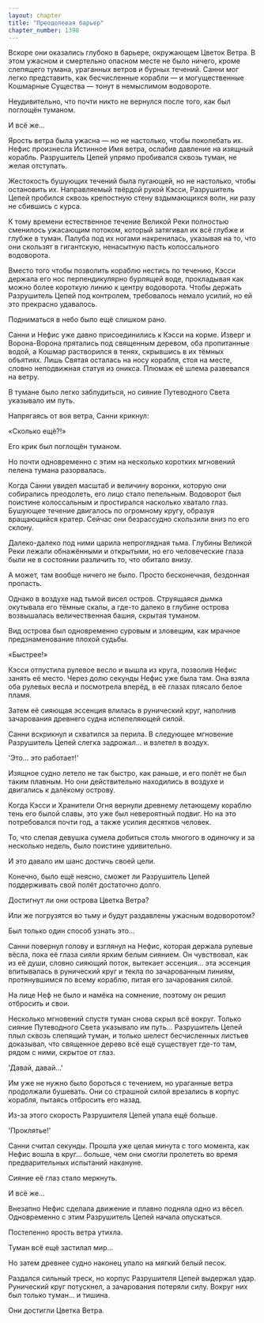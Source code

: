 ```yaml
---
layout: chapter
title: "Преодолевая барьер"
chapter_number: 1398
---
```




Вскоре они оказались глубоко в барьере, окружающем Цветок Ветра. В этом ужасном и смертельно опасном месте не было ничего, кроме слепящего тумана, ураганных ветров и бурных течений. Санни мог легко представить, как бесчисленные корабли — и могущественные Кошмарные Существа — тонут в немыслимом водовороте.

Неудивительно, что почти никто не вернулся после того, как был поглощён туманом.

И всё же...

Ярость ветра была ужасна — но не настолько, чтобы поколебать их. Нефис произнесла Истинное Имя ветра, ослабив давление на изящный корабль. Разрушитель Цепей упрямо пробивался сквозь туман, не желая отступать.

Жестокость бушующих течений была пугающей, но не настолько, чтобы остановить их. Направляемый твёрдой рукой Кэсси, Разрушитель Цепей пробился сквозь крепостную стену вздымающихся волн, ни разу не сбившись с курса.

К тому времени естественное течение Великой Реки полностью сменилось ужасающим потоком, который затягивал их всё глубже и глубже в туман. Палуба под их ногами накренилась, указывая на то, что они скользят в гигантскую, ненасытную пасть колоссального водоворота.

Вместо того чтобы позволить кораблю нестись по течению, Кэсси держала его нос перпендикулярно бурлящей воде, прокладывая как можно более короткую линию к центру водоворота. Чтобы держать Разрушитель Цепей под контролем, требовалось немало усилий, но ей это прекрасно удавалось.

Подниматься в небо было ещё слишком рано.

Санни и Нефис уже давно присоединились к Кэсси на корме. Изверг и Ворона-Ворона прятались под священным деревом, оба пропитанные водой, а Кошмар растворился в тенях, скрывшись в их тёмных объятиях. Лишь Святая осталась на носу корабля, стоя на месте, словно неподвижная статуя из оникса. Плюмаж её шлема развевался на ветру.

В тумане было легко заблудиться, но сияние Путеводного Света указывало им путь.

Напрягаясь от воя ветра, Санни крикнул:

«Сколько ещё?!»

Его крик был поглощён туманом.

Но почти одновременно с этим на несколько коротких мгновений пелена тумана разорвалась.

Когда Санни увидел масштаб и величину воронки, которую они собирались преодолеть, его лицо стало пепельным. Водоворот был поистине колоссальным и простирался насколько хватало глаз. Бушующее течение двигалось по огромному кругу, образуя вращающийся кратер. Сейчас они безрассудно скользили вниз по его склону.

Далеко-далеко под ними царила непроглядная тьма. Глубины Великой Реки лежали обнажёнными и открытыми, но его человеческие глаза были не в состоянии различить то, что обитало внизу.

А может, там вообще ничего не было. Просто бесконечная, бездонная пропасть.

Однако в воздухе над тьмой висел остров. Струящаяся дымка окутывала его тёмные скалы, а где-то далеко в глубине острова возвышалась величественная башня, скрытая туманом.

Вид острова был одновременно суровым и зловещим, как мрачное предзнаменование плохой судьбы.

«Быстрее!»

Кэсси отпустила рулевое весло и вышла из круга, позволив Нефис занять её место. Через долю секунды Нефис уже была там. Она взяла оба рулевых весла и посмотрела вперёд, в её глазах плясало белое пламя.

Затем её сияющая эссенция влилась в рунический круг, наполнив зачарования древнего судна испепеляющей силой.

Санни вскрикнул и схватился за перила. В следующее мгновение Разрушитель Цепей слегка задрожал... и взлетел в воздух.

'Это... это работает!'

Изящное судно летело не так быстро, как раньше, и его полёт не был таким плавным. Но они действительно находились в воздухе и двигались к далёкому острову.

Когда Кэсси и Хранители Огня вернули древнему летающему кораблю тень его былой славы, это уже был невероятный подвиг. Но на это потребовался почти год, а также усилия десятков человек.

То, что слепая девушка сумела добиться столь многого в одиночку и за несколько недель, было поистине удивительно.

И это давало им шанс достичь своей цели.

Конечно, было ещё неясно, сможет ли Разрушитель Цепей поддерживать свой полёт достаточно долго.

Достигнут ли они острова Цветка Ветра?

Или же погрузятся во тьму и будут раздавлены ужасным водоворотом?

Был только один способ узнать это...

Санни повернул голову и взглянул на Нефис, которая держала рулевые вёсла, пока её глаза сияли ярким белым сиянием. Он чувствовал, как из её души, словно сияющий поток, вытекает эссенция... эта эссенция впитывалась в рунический круг и текла по зачарованным линиям, протянувшимся по всему кораблю, питая его зачарования силой.

На лице Неф не было и намёка на сомнение, поэтому он решил отбросить и свои.

Несколько мгновений спустя туман снова скрыл всё вокруг. Только сияние Путеводного Света указывало им путь... Разрушитель Цепей плыл сквозь слепящий туман, и только шелест бесчисленных листьев доказывал, что священное дерево всё ещё существует где-то там, рядом с ними, скрытое от глаз.

'Давай, давай...'

Им уже не нужно было бороться с течением, но ураганные ветра продолжали бушевать. Они со страшной силой врезались в корпус корабля, пытаясь отбросить его назад.

Из-за этого скорость Разрушителя Цепей упала ещё больше.

'Проклятье!'

Санни считал секунды. Прошла уже целая минута с того момента, как Нефис вошла в круг... больше, чем они смогли пролететь во время предварительных испытаний накануне.

Сияние её глаз стало меркнуть.

И всё же...

Внезапно Нефис сделала движение и плавно подняла одно из вёсел. Одновременно с этим Разрушитель Цепей начала опускаться.

Постепенно ярость ветра утихла.

Туман всё ещё застилал мир...

Но затем древнее судно наконец упало на мягкий белый песок.

Раздался сильный треск, но корпус Разрушителя Цепей выдержал удар. Рунический круг потускнел, а зачарования потеряли силу. Вокруг них был только туман... и тишина.

Они достигли Цветка Ветра.

